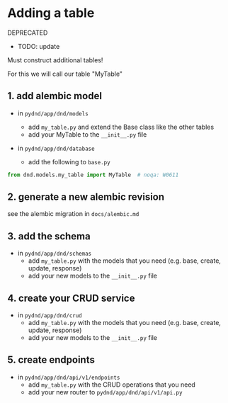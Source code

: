# Adding a table

DEPRECATED
- TODO: update



Must construct additional tables!

For this we will call our table "MyTable"

## 1. add alembic model
* in `pydnd/app/dnd/models`
  * add `my_table.py` and extend the Base class like the other tables
  * add your MyTable to the `__init__.py` file

* in `pydnd/app/dnd/database`
  * add the following to `base.py`

```python
from dnd.models.my_table import MyTable  # noqa: W0611
```

## 2. generate a new alembic revision
see the alembic migration in `docs/alembic.md`

## 3. add the schema
* in `pydnd/app/dnd/schemas`
  * add `my_table.py` with the models that you need (e.g. base, create, update, response)
  * add your new models to the `__init__.py` file

## 4. create your CRUD service
* in `pydnd/app/dnd/crud`
  * add `my_table.py` with the models that you need (e.g. base, create, update, response)
  * add your new models to the `__init__.py` file

## 5. create endpoints
* in `pydnd/app/dnd/api/v1/endpoints`
  * add `my_table.py` with the CRUD operations that you need
  * add your new router to `pydnd/app/dnd/api/v1/api.py`
